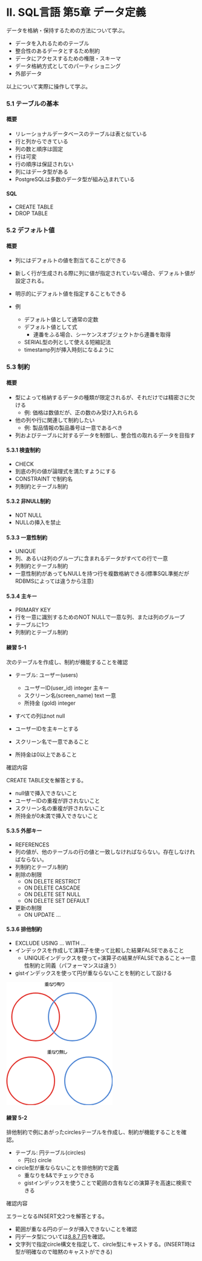 II. SQL言語 第5章 データ定義
==================

データを格納・保持するための方法について学ぶ。

- データを入れるためのテーブル
- 整合性のあるデータとするため制約
- データにアクセスするための権限・スキーマ
- データ格納方式としてのパーティショニング
- 外部データ

以上について実際に操作して学ぶ。

### 5.1 テーブルの基本

#### 概要

- リレーショナルデータベースのテーブルは表と似ている
- 行と列からできている
- 列の数と順序は固定
- 行は可変
- 行の順序は保証されない
- 列にはデータ型がある
- PostgreSQLは多数のデータ型が組み込まれている

#### SQL 

- CREATE TABLE
- DROP TABLE

### 5.2 デフォルト値

#### 概要

- 列にはデフォルトの値を割当てることができる
- 新しく行が生成される際に列に値が指定されていない場合、デフォルト値が設定される。
- 明示的にデフォルト値を指定することもできる

- 例
    - デフォルト値として通常の定数
    - デフォルト値として式
        - 連番をふる場合、シーケンスオブジェクトから連番を取得
    - SERIAL型の列として使える短縮記法
    - timestamp列が挿入時刻になるように

### 5.3 制約

#### 概要

- 型によって格納するデータの種類が限定されるが、それだけでは精密さに欠ける
    - 例: 価格は数値だが、正の数のみ受け入れられる
- 他の列や行に関連して制約したい
    - 例: 製品情報の製品番号は一意であるべき
- 列およびテーブルに対するデータを制御し、整合性の取れるデータを目指す

#### 5.3.1 検査制約

- CHECK
- 到底の列の値が論理式を満たすようにする
- CONSTRAINT で制約名
- 列制約とテーブル制約

#### 5.3.2 非NULL制約
- NOT NULL
- NULLの挿入を禁止

#### 5.3.3 一意性制約
- UNIQUE
- 列、あるいは列のグループに含まれるデータがすべての行で一意
- 列制約とテーブル制約
- 一意性制約があってもNULLを持つ行を複数格納できる(標準SQL準拠だがRDBMSによっては違うから注意)

#### 5.3.4 主キー
- PRIMARY KEY
- 行を一意に識別するためのNOT NULLで一意な列、または列のグループ
- テーブルに1つ
- 列制約とテーブル制約

#### 練習 5-1

次のテーブルを作成し、制約が機能することを確認

- テーブル: ユーザー(users)
    - ユーザーID(user_id) integer 主キー
    - スクリーン名(screen_name) text 一意
    - 所持金 (gold) integer 

- すべての列はnot null
- ユーザーIDを主キーとする
- スクリーン名で一意であること
- 所持金は0以上であること

確認内容

CREATE TABLE文を解答とする。

- null値で挿入できないこと
- ユーザーIDの重複が許されないこと
- スクリーン名の重複が許されないこと
- 所持金が0未満で挿入できないこと


#### 5.3.5 外部キー

- REFERENCES
- 列の値が、他のテーブルの行の値と一致しなければならない。存在しなければならない。
- 列制約とテーブル制約
- 削除の制限
    - ON DELETE RESTRICT
    - ON DELETE CASCADE
    - ON DELETE SET NULL
    - ON DELETE SET DEFAULT
- 更新の制限
    - ON UPDATE ...

#### 5.3.6 排他制約

- EXCLUDE USING  ... WITH ...
- インデックスを作成して演算子を使って比較した結果FALSEであること
    - UNIQUEインデックスを使って=演算子の結果がFALSEであること→一意性制約と同義（パフォーマンスは違う）
- gistインデックスを使って円が重ならないことを制約として設ける

![circles](resources/05-circle.png)

#### 練習 5-2

排他制約で例にあがったcirclesテーブルを作成し、制約が機能することを確認。

- テーブル: 円テーブル(circles)
    - 円(c) circle 
- circle型が重ならないことを排他制約で定義
    - 重なりを&&でチェックできる
    - gistインデックスを使うことで範囲の含有などの演算子を高速に検索できる

確認内容

エラーとなるINSERT文2つを解答とする。

- 範囲が重なる円のデータが挿入できないことを確認
- 円データ型については[8.8.7 円](https://www.postgresql.jp/document/9.6/html/datatype-geometric.html#datatype-circle)を確認。
- 文字列で指定circle構文を指定して、circle型にキャストする。(INSERT時は型が明確なので暗黙のキャストができる)

